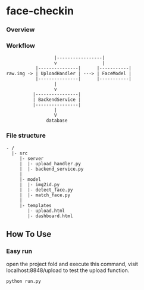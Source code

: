 # face-checkin

### Overview

### Workflow
```plain
                  |-----------------|
                  v                 |
           |---------------|      |-----------|
raw.img -> | UploadHandler | ---> | FaceModel |
           |---------------|      |-----------|
                  |                 
                  v
          |----------------|
          | BackendService |
          |----------------|
                  |
                  V
               database
```
### File structure
```plain
- /
  |- src
     |- server
     |  |- upload_handler.py
     |  |- backend_service.py
     |
     |- model
     |  |- img2id.py
     |  |- detect_face.py
     |  |- match_face.py
     |
     |- templates
        |- upload.html
        |- dashboard.html
```



## How  To Use

### Easy run

open the project fold and execute this command, visit localhost:8848/upload to test the upload function.

```
python run.py
```

